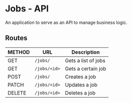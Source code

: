 # Jobs - API
An application to serve as an API to manage business logic.

## Routes

| METHOD | URL | Description |
| --- | --- | --- |
| GET    | `/jobs/` | Gets a list of jobs |
| GET    | `/jobs/<id>` | Gets a certain job |
| POST   | `/jobs/` | Creates a job |
| PATCH  | `/jobs/<id>` | Updates a job |
| DELETE | `/jobs/<id>` | Deletes a job |